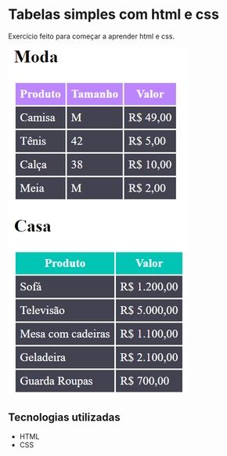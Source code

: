 # Tabelas simples com html e css
Exercício feito para começar a aprender html e css.

<img src="./imagens/tabelas.png" alt="imagem das tabelas">

## Tecnologias utilizadas
- HTML
- CSS